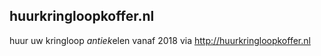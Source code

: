 ## huurkringloopkoffer.nl

huur uw kringloop *antiek*elen vanaf 2018 via http://huurkringloopkoffer.nl
